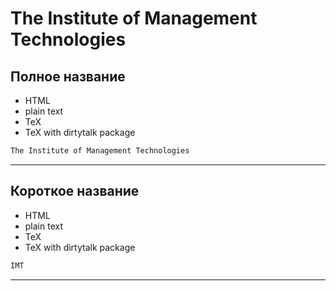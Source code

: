 



# The Institute of Management Technologies

## Полное название

- HTML
- plain text
- TeX
- TeX with dirtytalk package


```html
The Institute of Management Technologies
```

---
## Короткое название

- HTML
- plain text
- TeX
- TeX with dirtytalk package


```html
IMT
```

---